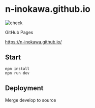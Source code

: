 # n-inokawa.github.io

![check](https://github.com/n-inokawa/n-inokawa.github.io/workflows/check/badge.svg)

GitHub Pages

https://n-inokawa.github.io/

## Start

```
npm install
npm run dev
```

## Deployment

Merge develop to source
